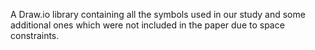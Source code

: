 A Draw.io library containing all the symbols used in our study and some additional ones which were not included in the paper due to space constraints.
